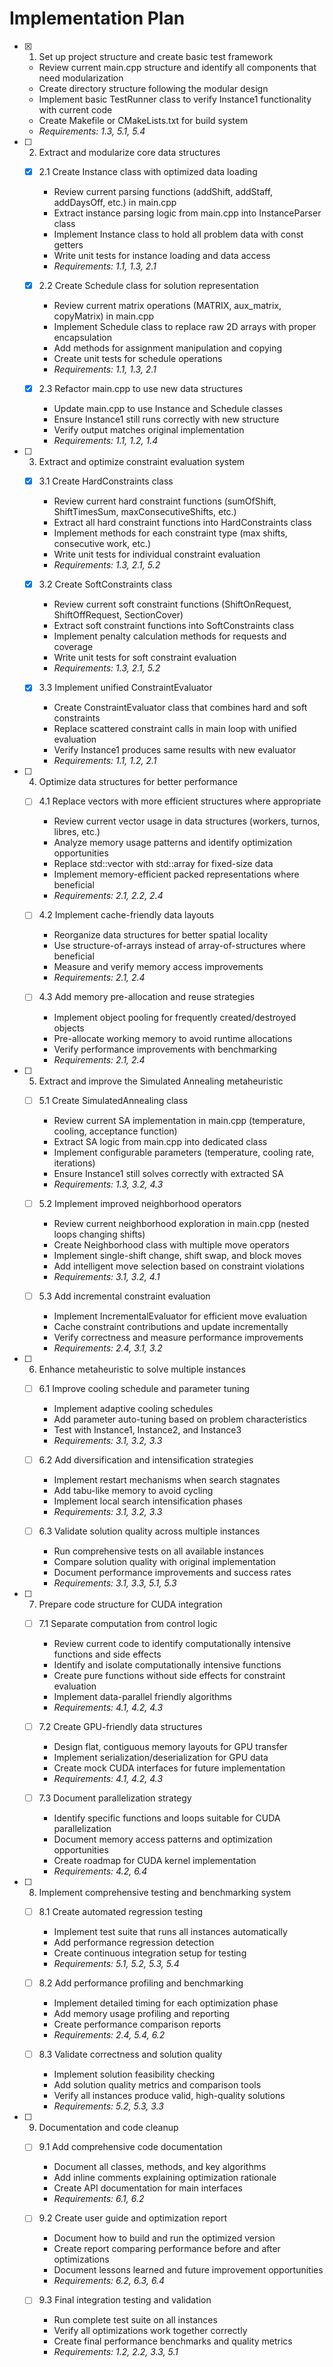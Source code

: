 # Implementation Plan

- [x] 1. Set up project structure and create basic test framework

  - Review current main.cpp structure and identify all components that need modularization
  - Create directory structure following the modular design
  - Implement basic TestRunner class to verify Instance1 functionality with current code
  - Create Makefile or CMakeLists.txt for build system
  - _Requirements: 1.3, 5.1, 5.4_

- [ ] 2. Extract and modularize core data structures

  - [x] 2.1 Create Instance class with optimized data loading

    - Review current parsing functions (addShift, addStaff, addDaysOff, etc.) in main.cpp
    - Extract instance parsing logic from main.cpp into InstanceParser class
    - Implement Instance class to hold all problem data with const getters
    - Write unit tests for instance loading and data access
    - _Requirements: 1.1, 1.3, 2.1_

  - [x] 2.2 Create Schedule class for solution representation

    - Review current matrix operations (MATRIX, aux_matrix, copyMatrix) in main.cpp
    - Implement Schedule class to replace raw 2D arrays with proper encapsulation
    - Add methods for assignment manipulation and copying
    - Create unit tests for schedule operations
    - _Requirements: 1.1, 1.3, 2.1_

  - [x] 2.3 Refactor main.cpp to use new data structures

    - Update main.cpp to use Instance and Schedule classes
    - Ensure Instance1 still runs correctly with new structure
    - Verify output matches original implementation
    - _Requirements: 1.1, 1.2, 1.4_

- [ ] 3. Extract and optimize constraint evaluation system

  - [x] 3.1 Create HardConstraints class

    - Review current hard constraint functions (sumOfShift, ShiftTimesSum, maxConsecutiveShifts, etc.)
    - Extract all hard constraint functions into HardConstraints class
    - Implement methods for each constraint type (max shifts, consecutive work, etc.)
    - Write unit tests for individual constraint evaluation
    - _Requirements: 1.3, 2.1, 5.2_

  - [x] 3.2 Create SoftConstraints class

    - Review current soft constraint functions (ShiftOnRequest, ShiftOffRequest, SectionCover)
    - Extract soft constraint functions into SoftConstraints class
    - Implement penalty calculation methods for requests and coverage
    - Write unit tests for soft constraint evaluation
    - _Requirements: 1.3, 2.1, 5.2_

  - [x] 3.3 Implement unified ConstraintEvaluator

    - Create ConstraintEvaluator class that combines hard and soft constraints
    - Replace scattered constraint calls in main loop with unified evaluation
    - Verify Instance1 produces same results with new evaluator
    - _Requirements: 1.1, 1.2, 2.1_

- [ ] 4. Optimize data structures for better performance

  - [ ] 4.1 Replace vectors with more efficient structures where appropriate

    - Review current vector usage in data structures (workers, turnos, libres, etc.)
    - Analyze memory usage patterns and identify optimization opportunities
    - Replace std::vector with std::array for fixed-size data
    - Implement memory-efficient packed representations where beneficial
    - _Requirements: 2.1, 2.2, 2.4_

  - [ ] 4.2 Implement cache-friendly data layouts

    - Reorganize data structures for better spatial locality
    - Use structure-of-arrays instead of array-of-structures where beneficial
    - Measure and verify memory access improvements
    - _Requirements: 2.1, 2.4_

  - [ ] 4.3 Add memory pre-allocation and reuse strategies
    - Implement object pooling for frequently created/destroyed objects
    - Pre-allocate working memory to avoid runtime allocations
    - Verify performance improvements with benchmarking
    - _Requirements: 2.1, 2.4_

- [ ] 5. Extract and improve the Simulated Annealing metaheuristic

  - [ ] 5.1 Create SimulatedAnnealing class

    - Review current SA implementation in main.cpp (temperature, cooling, acceptance function)
    - Extract SA logic from main.cpp into dedicated class
    - Implement configurable parameters (temperature, cooling rate, iterations)
    - Ensure Instance1 still solves correctly with extracted SA
    - _Requirements: 1.3, 3.2, 4.3_

  - [ ] 5.2 Implement improved neighborhood operators

    - Review current neighborhood exploration in main.cpp (nested loops changing shifts)
    - Create Neighborhood class with multiple move operators
    - Implement single-shift change, shift swap, and block moves
    - Add intelligent move selection based on constraint violations
    - _Requirements: 3.1, 3.2, 4.1_

  - [ ] 5.3 Add incremental constraint evaluation
    - Implement IncrementalEvaluator for efficient move evaluation
    - Cache constraint contributions and update incrementally
    - Verify correctness and measure performance improvements
    - _Requirements: 2.4, 3.1, 3.2_

- [ ] 6. Enhance metaheuristic to solve multiple instances

  - [ ] 6.1 Improve cooling schedule and parameter tuning

    - Implement adaptive cooling schedules
    - Add parameter auto-tuning based on problem characteristics
    - Test with Instance1, Instance2, and Instance3
    - _Requirements: 3.1, 3.2, 3.3_

  - [ ] 6.2 Add diversification and intensification strategies

    - Implement restart mechanisms when search stagnates
    - Add tabu-like memory to avoid cycling
    - Implement local search intensification phases
    - _Requirements: 3.1, 3.2, 3.3_

  - [ ] 6.3 Validate solution quality across multiple instances
    - Run comprehensive tests on all available instances
    - Compare solution quality with original implementation
    - Document performance improvements and success rates
    - _Requirements: 3.1, 3.3, 5.1, 5.3_

- [ ] 7. Prepare code structure for CUDA integration

  - [ ] 7.1 Separate computation from control logic

    - Review current code to identify computationally intensive functions and side effects
    - Identify and isolate computationally intensive functions
    - Create pure functions without side effects for constraint evaluation
    - Implement data-parallel friendly algorithms
    - _Requirements: 4.1, 4.2, 4.3_

  - [ ] 7.2 Create GPU-friendly data structures

    - Design flat, contiguous memory layouts for GPU transfer
    - Implement serialization/deserialization for GPU data
    - Create mock CUDA interfaces for future implementation
    - _Requirements: 4.1, 4.2, 4.3_

  - [ ] 7.3 Document parallelization strategy
    - Identify specific functions and loops suitable for CUDA parallelization
    - Document memory access patterns and optimization opportunities
    - Create roadmap for CUDA kernel implementation
    - _Requirements: 4.2, 6.4_

- [ ] 8. Implement comprehensive testing and benchmarking system

  - [ ] 8.1 Create automated regression testing

    - Implement test suite that runs all instances automatically
    - Add performance regression detection
    - Create continuous integration setup for testing
    - _Requirements: 5.1, 5.2, 5.3, 5.4_

  - [ ] 8.2 Add performance profiling and benchmarking

    - Implement detailed timing for each optimization phase
    - Add memory usage profiling and reporting
    - Create performance comparison reports
    - _Requirements: 2.4, 5.4, 6.2_

  - [ ] 8.3 Validate correctness and solution quality
    - Implement solution feasibility checking
    - Add solution quality metrics and comparison tools
    - Verify all instances produce valid, high-quality solutions
    - _Requirements: 5.2, 5.3, 3.3_

- [ ] 9. Documentation and code cleanup

  - [ ] 9.1 Add comprehensive code documentation

    - Document all classes, methods, and key algorithms
    - Add inline comments explaining optimization rationale
    - Create API documentation for main interfaces
    - _Requirements: 6.1, 6.2_

  - [ ] 9.2 Create user guide and optimization report

    - Document how to build and run the optimized version
    - Create report comparing performance before and after optimizations
    - Document lessons learned and future improvement opportunities
    - _Requirements: 6.2, 6.3, 6.4_

  - [ ] 9.3 Final integration testing and validation
    - Run complete test suite on all instances
    - Verify all optimizations work together correctly
    - Create final performance benchmarks and quality metrics
    - _Requirements: 1.2, 2.2, 3.3, 5.1_
